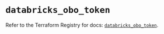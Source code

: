 # `databricks_obo_token`

Refer to the Terraform Registry for docs: [`databricks_obo_token`](https://registry.terraform.io/providers/databricks/databricks/1.36.1/docs/resources/obo_token).
